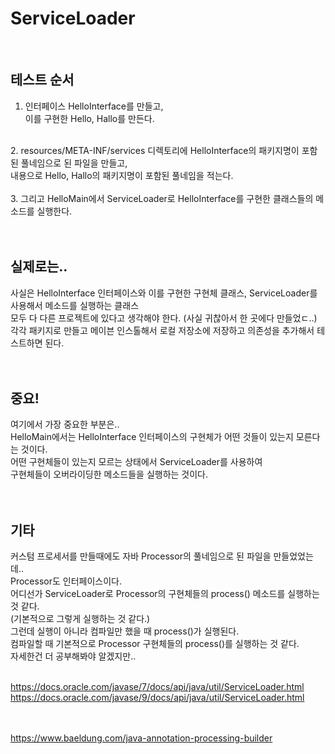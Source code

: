 # ServiceLoader
<br/>

## 테스트 순서 
1. 인터페이스 HelloInterface를 만들고,<br/>
이를 구현한 Hello, Hallo를 만든다.<br/>
<br/>
2. resources/META-INF/services 디렉토리에 HelloInterface의 패키지명이 포함된 풀네임으로 된 파일을 만들고,<br/>
내용으로 Hello, Hallo의 패키지명이 포함된 풀네임을 적는다.<br/>
<br/>
3. 그리고 HelloMain에서 ServiceLoader로 HelloInterface를 구현한 클래스들의 메소드를 실행한다.<br/>
<br/><br/>

## 실제로는.. 
사실은 HelloInterface 인터페이스와
이를 구현한 구현체 클래스, ServiceLoader를 사용해서 메소드를 실행하는 클래스<br/>
모두 다 다른 프로젝트에 있다고 생각해야 한다. (사실 귀찮아서 한 곳에다 만들었ㄷ..)<br/>
각각 패키지로 만들고 메이븐 인스톨해서 로컬 저장소에 저장하고 의존성을 추가해서 테스트하면 된다. <br/>
<br/><br/>

## 중요!
여기에서 가장 중요한 부분은..<br/>
HelloMain에서는 HelloInterface 인터페이스의 구현체가 어떤 것들이 있는지 모른다는 것이다. <br/>
어떤 구현체들이 있는지 모르는 상태에서 ServiceLoader를 사용하여 <br/>
구현체들이 오버라이딩한 메소드들을 실행하는 것이다. <br/>
<br/><br/>

## 기타
커스텀 프로세서를 만들때에도 자바 Processor의 풀네임으로 된 파일을 만들었었는데..<br/>
Processor도 인터페이스이다.<br/>
어디선가 ServiceLoader로 Processor의 구현체들의 process() 메소드를 실행하는 것 같다. <br/>
(기본적으로 그렇게 실행하는 것 같다.)<br/>
그런데 실행이 아니라 컴파일만 했을 때 process()가 실행된다.<br/>
컴파일할 때 기본적으로 Processor 구현체들의 process()를 실행하는 것 같다. <br/>
자세한건 더 공부해봐야 알겠지만..  <br/>
<br/>

https://docs.oracle.com/javase/7/docs/api/java/util/ServiceLoader.html <br/>
https://docs.oracle.com/javase/9/docs/api/java/util/ServiceLoader.html <br/>
<br/><br/>

https://www.baeldung.com/java-annotation-processing-builder <br/>
<br/><br/>